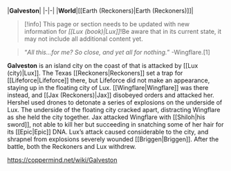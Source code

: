 |**Galveston**|
|-|-|
|**World**|[[Earth (Reckoners)\|Earth (Reckoners)]]|

> [!info] This page or section needs to be updated with new information for *[[Lux (book)\|Lux]]*!Be aware that in its current state, it may not include all additional content yet.

>“*All this...for me? So close, and yet all for nothing.*”
\-Wingflare.[1]


**Galveston** is an island city on the coast of  that is attacked by [[Lux (city)\|Lux]]. The Texas [[Reckoners\|Reckoners]] set a trap for [[Lifeforce\|Lifeforce]] there, but Lifeforce did not make an appearance, staying up in the floating city of Lux. [[Wingflare\|Wingflare]] was there instead, and [[Jax (Reckoners)\|Jax]] disobeyed orders and attacked her. Hershel used drones to detonate a series of explosions on the underside of Lux. The underside of the floating city cracked apart, distracting Wingflare as she held the city together. Jax attacked Wingflare with [[Shiloh\|his sword]], not able to kill her but succeeding in snatching some of her hair for its [[Epic\|Epic]] DNA.
Lux’s attack caused considerable to the city, and shrapnel from explosions severely wounded [[Briggen\|Briggen]]. After the battle, both the Reckoners and Lux withdrew.



https://coppermind.net/wiki/Galveston